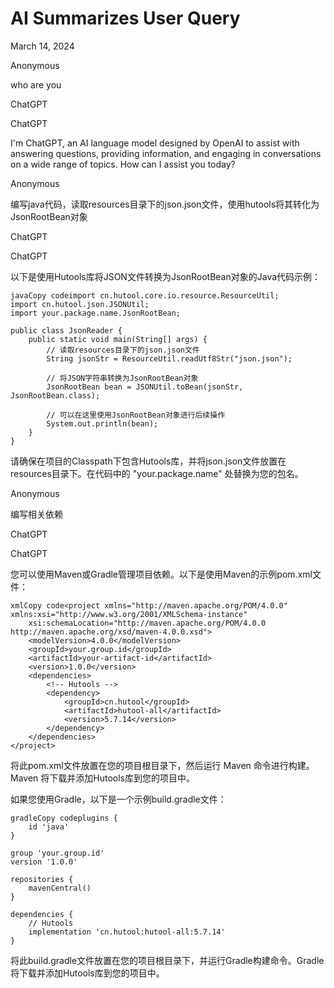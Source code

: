 # AI Summarizes User Query

March 14, 2024



Anonymous

who are you

ChatGPT

ChatGPT

I'm ChatGPT, an AI language model designed by OpenAI to assist with answering questions, providing information, and engaging in conversations on a wide range of topics. How can I assist you today?



Anonymous

编写java代码，读取resources目录下的json.json文件，使用hutools将其转化为JsonRootBean对象

ChatGPT

ChatGPT

以下是使用Hutools库将JSON文件转换为JsonRootBean对象的Java代码示例：

```
javaCopy codeimport cn.hutool.core.io.resource.ResourceUtil;
import cn.hutool.json.JSONUtil;
import your.package.name.JsonRootBean;

public class JsonReader {
    public static void main(String[] args) {
        // 读取resources目录下的json.json文件
        String jsonStr = ResourceUtil.readUtf8Str("json.json");
        
        // 将JSON字符串转换为JsonRootBean对象
        JsonRootBean bean = JSONUtil.toBean(jsonStr, JsonRootBean.class);
        
        // 可以在这里使用JsonRootBean对象进行后续操作
        System.out.println(bean);
    }
}
```

请确保在项目的Classpath下包含Hutools库，并将json.json文件放置在resources目录下。在代码中的 "your.package.name" 处替换为您的包名。



Anonymous

编写相关依赖

ChatGPT

ChatGPT

您可以使用Maven或Gradle管理项目依赖。以下是使用Maven的示例pom.xml文件：

```
xmlCopy code<project xmlns="http://maven.apache.org/POM/4.0.0" xmlns:xsi="http://www.w3.org/2001/XMLSchema-instance"
    xsi:schemaLocation="http://maven.apache.org/POM/4.0.0 http://maven.apache.org/xsd/maven-4.0.0.xsd">
    <modelVersion>4.0.0</modelVersion>
    <groupId>your.group.id</groupId>
    <artifactId>your-artifact-id</artifactId>
    <version>1.0.0</version>
    <dependencies>
        <!-- Hutools -->
        <dependency>
            <groupId>cn.hutool</groupId>
            <artifactId>hutool-all</artifactId>
            <version>5.7.14</version>
        </dependency>
    </dependencies>
</project>
```

将此pom.xml文件放置在您的项目根目录下，然后运行 Maven 命令进行构建。Maven 将下载并添加Hutools库到您的项目中。

如果您使用Gradle，以下是一个示例build.gradle文件：

```
gradleCopy codeplugins {
    id 'java'
}

group 'your.group.id'
version '1.0.0'

repositories {
    mavenCentral()
}

dependencies {
    // Hutools
    implementation 'cn.hutool:hutool-all:5.7.14'
}
```

将此build.gradle文件放置在您的项目根目录下，并运行Gradle构建命令。Gradle 将下载并添加Hutools库到您的项目中。